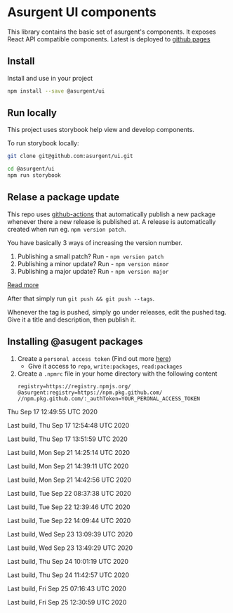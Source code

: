 # Asurgent UI components

This library contains the basic set of asurgent's components. It exposes React API compatible components. Latest is deployed to [github pages](https://asurgent.github.io/ui)

## Install

Install and use in your project

```bash
npm install --save @asurgent/ui
```

## Run locally

This project uses storybook help view and develop components.

To run storybook locally:
```bash
git clone git@github.com:asurgent/ui.git

cd @asurgent/ui
npm run storybook
```


## Relase a package update
This repo uses [github-actions](https://help.github.com/en/actions/automating-your-workflow-with-github-actions/configuring-workflows) that automatically publish a new package whenever there a new release is published at. A release is automatically created when run eg. `npm version patch`.

You have basically 3 ways of increasing the version number.
1. Publishing a small patch? Run - `npm version patch`
2. Publishing a minor update? Run - `npm version minor`
3. Publishing a major update? Run - `npm version major` 

[Read more](https://docs.npmjs.com/cli/version)

After that simply run `git push && git push --tags`.

Whenever the tag is pushed, simply go under releases, edit the pushed tag. Give it a title and description, then publish it.



## Installing @asugent packages
1. Create a `personal access token` (Find out more [here](https://help.github.com/en/github/authenticating-to-github/creating-a-personal-access-token-for-the-command-line))
    * Give it access to `repo`, `write:packages`, `read:packages`
2. Create a `.npmrc` file in your home directory with the following content
    ```
    registry=https://registry.npmjs.org/
    @asurgent:registry=https://npm.pkg.github.com/
    //npm.pkg.github.com/:_authToken=YOUR_PERONAL_ACCESS_TOKEN
    ```


Thu Sep 17 12:49:55 UTC 2020

Last build, Thu Sep 17 12:54:48 UTC 2020

Last build, Thu Sep 17 13:51:59 UTC 2020

Last build, Mon Sep 21 14:25:14 UTC 2020

Last build, Mon Sep 21 14:39:11 UTC 2020

Last build, Mon Sep 21 14:42:56 UTC 2020

Last build, Tue Sep 22 08:37:38 UTC 2020

Last build, Tue Sep 22 12:39:46 UTC 2020

Last build, Tue Sep 22 14:09:44 UTC 2020

Last build, Wed Sep 23 13:09:39 UTC 2020

Last build, Wed Sep 23 13:49:29 UTC 2020

Last build, Thu Sep 24 10:01:19 UTC 2020

Last build, Thu Sep 24 11:42:57 UTC 2020

Last build, Fri Sep 25 07:16:43 UTC 2020

Last build, Fri Sep 25 12:30:59 UTC 2020